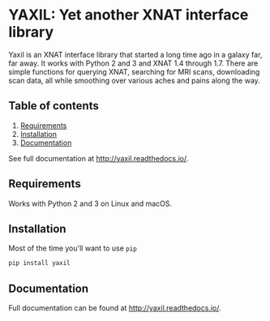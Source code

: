 YAXIL: Yet another XNAT interface library
=========================================
Yaxil is an XNAT interface library that started a long time ago in a galaxy far, 
far away. It works with Python 2 and 3 and XNAT 1.4 through 1.7. There are 
simple functions for querying XNAT, searching for MRI scans, downloading scan 
data, all while smoothing over various aches and pains along the way.

## Table of contents
1. [Requirements](#requirements)
2. [Installation](#installation)
3. [Documentation](#documentation)

See full documentation at <http://yaxil.readthedocs.io/>.

## Requirements
Works with Python 2 and 3 on Linux and macOS.

## Installation
Most of the time you'll want to use `pip`

```bash
pip install yaxil
```

## Documentation
Full documentation can be found at <http://yaxil.readthedocs.io/>.

